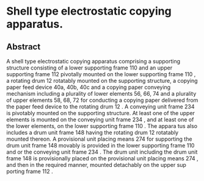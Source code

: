 # Shell type electrostatic copying apparatus.

## Abstract
A shell type electrostatic copying apparatus comprising a supporting structure consisting of a lower supporting frame 110 and an upper supporting frame 112 pivotally mounted on the lower supporting frame 110 , a rotating drum 12 rotatably mounted on the supporting structure, a copying paper feed device 40a, 40b, 40c and a copying paper conveying mechanism including a plurality of lower elements 56, 66, 74 and a plurality of upper elements 58, 68, 72 for conducting a copying paper delivered from the paper feed device to the rotating drum 12 . A conveying unit frame 234 is pivotably mounted on the supporting structure. At least one of the upper elements is mounted on the conveying unit frame 234 , and at least one of the lower elements, on the lower supporting frame 110 . The appara tus also includes a drum unit frame 148 having the rotating drum 12 rotatably mounted thereon. A provisional unit placing means 274 for supporting the drum unit frame 148 movably is provided in the lower supporting frame 110 and or the conveying unit frame 234 . The drum unit including the drum unit frame 148 is provisionally placed on the provisional unit placing means 274 , and then in the required manner, mounted detachably on the upper sup porting frame 112 .